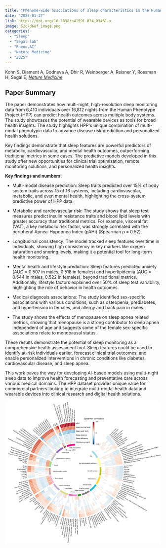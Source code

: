 ```yaml
---
title: "Phenome-wide associations of sleep characteristics in the Human Phenotype Project"
date: "2025-01-27"
link: https://doi.org/10.1038/s41591-024-03481-x
image: 52c7d6ef_image.png
categories:
  - "Sleep"
  - "Segal lab"
  - "Pheno.AI"
  - "Nature Medicine"
  - "2025"
---
```


Kohn S, Diament A, Godneva A, Dhir R, Weinberger A, Reisner Y, Rossman H, Segal E, [*Nature Medicine*](https://doi.org/10.1038/s41591-024-03481-x)



## Paper Summary 

The paper demonstrates how multi-night, high-resolution sleep monitoring data from 6,410 individuals over 16,812 nights from the Human Phenotype Project (HPP) can predict health outcomes across multiple body systems. The study showcases the potential of wearable devices as tools for broad health insights. The study highlights HPP's unique combination of multi-modal phenotypic data to advance disease risk prediction and personalized health solutions.

Key findings demonstrate that sleep features are powerful predictors of metabolic, cardiovascular, and mental health outcomes, outperforming traditional metrics in some cases. The predictive models developed in this study offer new opportunities for clinical trial optimization, remote monitoring solutions, and personalized health insights.

**Key findings and numbers:**

- Multi-modal disease prediction: Sleep traits predicted over 15% of body system traits across 15 of 16 systems, including cardiovascular, metabolic, and even mental health, highlighting the cross-system predictive power of HPP data.

- Metabolic and cardiovascular risk: The study shows that sleep test measures predict insulin resistance traits and blood lipid levels with greater accuracy than traditional metrics. For example, visceral fat (VAT), a key metabolic risk factor, was strongly correlated with the peripheral Apnea-Hypopnea Index (pAHI) (Spearman ρ = 0.52).

- Longitudinal consistency: The model tracked sleep features over time in individuals, showing high consistency in key markers like oxygen saturation and snoring levels, making it a potential tool for long-term health monitoring.

- Mental health and lifestyle prediction: Sleep features predicted anxiety (AUC = 0.507 in males, 0.518 in females) and hyperlipidemia (AUC = 0.544 in males, 0.522 in females), beyond traditional metrics. Additionally, lifestyle factors explained over 50% of sleep test variability, highlighting the role of behavior in health outcomes.

- Medical diagnosis associations: The study identified sex-specific associations with various conditions, such as osteopenia, prediabetes, and hypertension in females, and allergy and back pain in males.

- The study shows the effects of menopause on sleep apnea related metrics, showing that menopause is a strong contributor to sleep apnea independent of age and suggests some of the female sex-specific associations relate to menopausal status.

These results demonstrate the potential of sleep monitoring as a comprehensive health assessment tool. Sleep features could be used to identify at-risk individuals earlier, forecast clinical trial outcomes, and enable personalized interventions in chronic conditions like diabetes, cardiovascular disease, and sleep apnea.

This work paves the way for developing AI-based models using multi-night sleep data to improve health forecasting and preventative care across various medical domains. The HPP dataset provides unique value for commercial partners looking to integrate multi-modal health data and wearable devices into clinical research and digital health solutions.

![image](52c7d6ef_image.png)